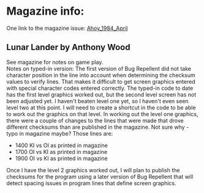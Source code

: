 # Magazine info: 
One link to the magazine issue: [Ahoy_1984_April](https://archive.org/details/ahoy-magazine-04)

## Lunar Lander by Anthony Wood

See magazine for notes on game play.  
Notes on typed-in version:  The first version of Bug Repellent did not take character position in the line into account when determining the checksum values to verify lines.  That makes it difficult to get screen graphics entered with special character codes entered correctly.  The typed-in code to date has the first level graphics worked out, but the second level screen has not been adjusted yet. I haven't beaten level one yet, so I haven't even seen level two at this point. I will need to create a shortcut in the code to be able to work out the graphics on that level.
In working out the level one graphics, there were a couple of changes to the lines that were made that drove different checksums than are published in the magazine.  Not sure why - typo in magazine maybe?
Those lines are:  
 - 1400 KI vs OI as printed in magazine
 - 1700 OI vs KI as printed in magazine
 - 1900 OI vs KI as printed in magazine

 Once I have the level 2 graphics worked out, I will plan to publish the checksums for the program using a later version of Bug Repellent that will detect spacing issues in program lines that define screen graphics.
